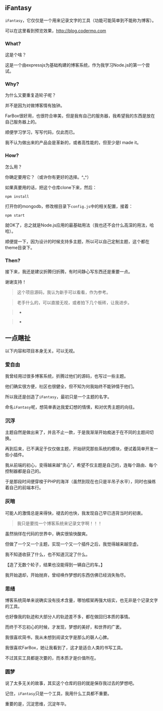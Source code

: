## iFantasy

`iFantasy`，它仅仅是一个用来记录文字的工具（功能可能简单到不能称为博客）。

可以在这里看到预览效果，http://blog.codermo.com

### What?

这是个啥？

这是一个由expressjs为基础构建的博客系统，作为我学习Node.js的第一个尝试。

### Why?

为什么又要重复造轮子呢？

并不是因为对做博客情有独钟。

FarBox很好用，也很符合审美，但是我有自己的服务器，我希望我的东西是放在自己服务器上的。

顺便学习学习，写写代码，仅此而已。

我不认为做出来的产品会是革新的，或者高性能的，但至少是I made it。

### How?

怎么用？

你确定要用它？（或许你有更好的选择。^_^）

如果真要用的话，把这个仓库clone下来，然后：

`npm install`

打开你的mongodb，修改根目录下`config.js`中的相关配置，接着：

`npm start`

就OK了，总之就是Node.js应用的最基础用法（我也还不会什么高深的用法，哈哈）。

顺便提一下，因为设计的时候支持多主题，所以可以自己定制主题，这个都在theme目录下。

### Then?

接下来，我还是建议折腾归折腾，有时间静心写东西还是重要一点。

谢谢支持！

> 这个项目源码，我认为新手可以看看，作为参考。

> 老手什么的，可以直接无视，或者拍下几个板砖，让我进步。

> -

> -

## 一点瞎扯

以下内容和项目本身无关。可以无视。

### 爱自由

我曾经用过很多博客系统，折腾过他们的源码，也写过一些主题。

他们确实很方便，社区也很健全，但不知为何我始终不能钟情于他们。

所以我还是创造了`iFantasy`，最初只是一个主题的名字。

命名`iFantasy`呢，想简单表达我爱幻想的情愫，和对优秀主题的向往。

### 沉浮

主题自然是做出来了，并且不止一款，于是我渐渐开始痴迷于在不同的主题间切换。

再到后来，已不满足于仅仅做主题，开始研究那些系统的模块，便试着简单开发一些小插件。

我从前端的初心，变得越来越“贪心”，希望不仅主题是自己的，连每个路由、每个控制器都是自己的。

于是那段时间便穿梭于PHP的海洋（虽然到现在也只是半吊子水平），同时也操练着自己的前端本行。

### 灰暗

可能人的激情总是来得快，褪去的也快，我发现自己早已违背当时的初衷。

> 我只是要找一个博客系统来记录文字啊！！！

虽然徜徉在代码的世界中，确实很愉快酸爽。

但做了一个又一个主题，实现一个又一个插件之后，我觉得越来越空虚。

我不知道收获了什么，也不知道沉淀了什么。

【造了无数个轮子，结果也没能得到一辆自己的车。】

我开始退却，开始抛弃，曾经唤作梦想的东西仿佛已经消失殆尽。

### 思绪

博客系统简单来说确实没有技术含量，哪怕框架再强大结实，也无非是个记录文字的工具。

也好像我的轨迹和大部分人的轨迹差不多，都在做回归本质的事情。

而终于不忘初心的时候，才发现，梦想的美好，和世界的广袤。

我很喜欢简书，我从未想到阅读文字是那么的磬人心脾。

我很喜欢FarBox，她让我看到了，这才是适合人类的书写工具。

不过其实工具都是次要的，而本质才是价值所在。

### 圆梦

说了太多无关的故事，其实这个仓库的目的就是保存我过去的梦想吧。

记住，`iFantasy`只是一个工具，我用什么工具都不重要。

重要的是，沉淀思维，沉淀年华。